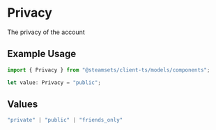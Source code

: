 # Privacy

The privacy of the account

## Example Usage

```typescript
import { Privacy } from "@steamsets/client-ts/models/components";

let value: Privacy = "public";
```

## Values

```typescript
"private" | "public" | "friends_only"
```